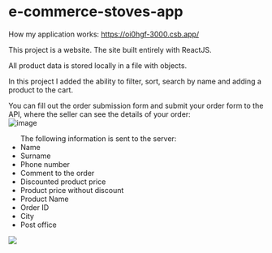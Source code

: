 # e-commerce-stoves-app

How my application works: https://oi0hgf-3000.csb.app/

This project is a website. The site built entirely with ReactJS.

All product data is stored locally in a file with objects.

In this project I added the ability to filter, sort, search by name and adding a product to the cart.

You can fill out the order submission form and submit your order form to the API, where the seller can see the details of your order:</br>
![image](https://user-images.githubusercontent.com/53310985/226144556-d03c5135-148e-4466-9081-730fcb0fa612.png)</br>
<ul>The following information is sent to the server:
  <li>Name</li>
  <li>Surname</li>
  <li>Phone number</li>
  <li>Comment to the order</li>
  <li>Discounted product price</li>
  <li>Product price without discount</li>
  <li>Product Name</li>
  <li>Order ID</li>
  <li>City</li>
  <li>Post office</li>
</ul>
<img src = 'https://user-images.githubusercontent.com/53310985/226145088-21cd2198-1ca0-4abe-9669-80f285fda4dd.png'/>




